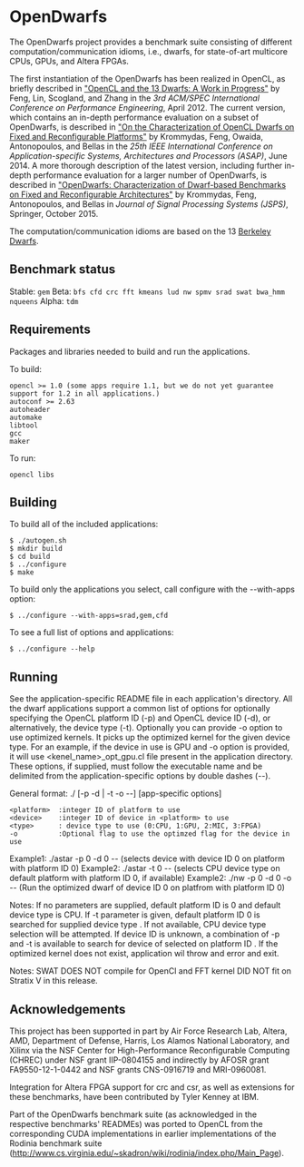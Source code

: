 OpenDwarfs
==========

  The OpenDwarfs project provides a benchmark suite consisting of different computation/communication idioms, i.e., dwarfs, for state-of-art multicore CPUs, GPUs, and Altera FPGAs. 
  
  The first instantiation of the OpenDwarfs has been realized in OpenCL, as briefly described in ["OpenCL and the 13 Dwarfs: A Work in Progress"](http://tom.scogland.com/pubs/pdf/feng-ocd-icpe12.pdf) by Feng, Lin, Scogland, and Zhang in the _3rd ACM/SPEC International Conference on Performance Engineering_, April 2012. 
  The current version, which contains an in-depth performance evaluation on a subset of OpenDwarfs, is described in ["On the Characterization of OpenCL Dwarfs on Fixed and Reconfigurable Platforms"](http://synergy.cs.vt.edu/pubs/papers/krommydas-opendwarfs-asap14.pdf) by Krommydas, Feng, Owaida, Antonopoulos, and Bellas in the _25th IEEE International Conference on Application-specific Systems, Architectures and Processors (ASAP)_, June 2014.
  A more thorough description of the latest version, including further in-depth performance evaluation for a larger number of OpenDwarfs, is described in ["OpenDwarfs: Characterization of Dwarf-based Benchmarks on Fixed and Reconfigurable Architectures"](https://www.tuc.gr/fileadmin/users_data/amcl-thalis/_uploads/JPSP_opendwarfs-j-signproc15.pdf) by Krommydas, Feng, Antonopoulos, and Bellas in _Journal of Signal Processing Systems (JSPS)_, Springer, October 2015.
  
The computation/communication idioms are based on the 13 [Berkeley Dwarfs](http://view.eecs.berkeley.edu/wiki/Dwarf_Mine).

Benchmark status
----------------

Stable: `gem`
Beta: `bfs cfd crc fft kmeans lud nw spmv srad swat bwa_hmm nqueens`
Alpha: `tdm`

Requirements
------------

Packages and libraries needed to build and run the applications.

To build:

    opencl >= 1.0 (some apps require 1.1, but we do not yet guarantee support for 1.2 in all applications.)
    autoconf >= 2.63
    autoheader
    automake
    libtool
    gcc
    maker

To run:

    opencl libs

Building
--------

To build all of the included applications:

    $ ./autogen.sh
    $ mkdir build
    $ cd build
    $ ../configure
    $ make

To build only the applications you select, call configure with the --with-apps
option:

    $ ../configure --with-apps=srad,gem,cfd

To see a full list of options and applications:

    $ ../configure --help

Running
-------

See the application-specific README file in each application's directory.
All the dwarf applications support a common list of options for optionally specifying the OpenCL platform ID (-p)
and OpenCL device ID (-d), or alternatively, the device type (-t). Optionally you can provide -o option to use 
optimized kernels. It picks up the optimized kernel for the given device type. For an example, if the device in use 
is GPU and -o option is provided, it will use <kenel_name>_opt_gpu.cl file present in the application directory. 
These options, if supplied, must follow the executable name and be delimited from the application-specific options by double dashes (--).

General format: ./<executable> [-p <platform> -d <device> | -t <type> -o --] [app-specific options]

    <platform>	:integer ID of platform to use
    <device>    :integer ID of device in <platform> to use
    <type>	    : device type to use (0:CPU, 1:GPU, 2:MIC, 3:FPGA)
    -o          :Optional flag to use the optimzed flag for the device in use

Example1: ./astar -p 0 -d 0 -- (selects device with device ID 0 on platform with platform ID 0)
Example2: ./astar -t 0 -- (selects CPU device type on default platform with platform ID 0, if available)
Example2: ./nw -p 0 -d 0 -o -- (Run the optimized dwarf of device ID 0 on platfrom with platform ID 0)

Notes:	If no parameters are supplied, default platform ID is 0 and default device type is CPU.
	If -t parameter is given, default platform ID 0 is searched for supplied device type <type>. If not available, CPU device type selection will be attempted.
	If device ID is unknown, a combination of -p and -t is available to search for device of selected <type> on platform ID <platform>.
    If the optimized kernel does not exist, application wil throw and error and exit. 

Notes: SWAT DOES NOT compile for OpenCl and FFT kernel DID NOT fit on Stratix V in this release. 

Acknowledgements
----------------

This project has been supported in part by Air Force Research Lab, Altera, AMD, Department of Defense, Harris, Los Alamos National Laboratory, and Xilinx via the NSF Center for High-Performance Reconfigurable Computing (CHREC) under NSF grant IIP-0804155 and indirectly by AFOSR grant FA9550-12-1-0442 and NSF grants CNS-0916719 and MRI-0960081.

Integration for Altera FPGA support for crc and csr, as well as extensions for these
benchmarks, have been contributed by Tyler Kenney at IBM.

Part of the OpenDwarfs benchmark suite (as acknowledged in the respective benchmarks' READMEs) was ported to OpenCL from the corresponding CUDA implementations in earlier implementations of the Rodinia benchmark suite (http://www.cs.virginia.edu/~skadron/wiki/rodinia/index.php/Main_Page). 

